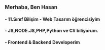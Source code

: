 ### Merhaba, Ben Hasan

#### - 11.Sınıf Bilişim - Web Tasarım öğrencisiyim
#### - JS,NODE.JS,PHP,Python ve C# biliyorum.
#### - Frontend & Backend Developerim
